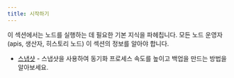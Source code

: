 ```yaml
---
title: 시작하기
---
```


<head>
    <title>노드 작업 시작하기</title>
</head>

이 섹션에서는 노드를 실행하는 데 필요한 기본 지식을 파헤칩니다. 모든 노드 운영자(apis, 생산자, 히스토리 노드)
이 섹션의 정보를 알아야 합니다.

* [스냅샷](./50_snapshots.md) - 스냅샷을 사용하여 동기화 프로세스 속도를 높이고 백업을 만드는 방법을 알아보세요.
